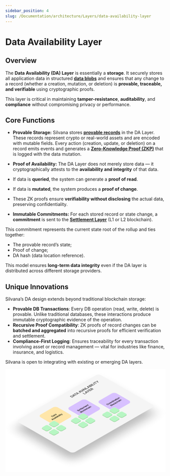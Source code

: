 ```yaml
---
sidebar_position: 4
slug: /Documentation/architecture/Layers/data-availability-layer
---
```


# Data Availability Layer

## Overview

The **Data Availability (DA) Layer** is essentially a **storage**. It securely stores all application data in structured [**data blobs**](/Documentation/glossary#data-blob) and ensures that any change to a record (whether a creation, mutation, or deletion) is **provable, traceable, and verifiable** using cryptographic proofs.

This layer is critical in maintaining **tamper-resistance**, **auditability**, and **compliance** without compromising privacy or performance.

## Core Functions

* **Provable Storage:** Silvana stores [**provable records**](/Documentation/key-concepts/provable-records) in the DA Layer. These records represent crypto or real-world assets and are encoded with mutable fields. Every action (creation, update, or deletion) on a record emits events and generates a [**Zero-Knowledge Proof (ZKP)**](/Documentation/key-concepts/zk-proofs) that is logged with the data mutation.

* **Proof of Availability:** The DA Layer does not merely store data — it cryptographically attests to the **availability and integrity** of that data.

* If data is **queried**, the system can generate a **proof of read**.
* If data is **mutated**, the system produces a **proof of change**.
* These ZK proofs ensure **verifiability without disclosing** the actual data, preserving confidentiality.

* **Immutable Commitments:** For each stored record or state change, a **commitment** is sent to the [**Settlement Layer**](/Documentation/architecture/Layers/settlement-layer) (L1 or L2 blockchain). 

This commitment represents the current state root of the rollup and ties together:

* The provable record’s state;
* Proof of change;
* DA hash (data location reference).

This model ensures **long-term data integrity** even if the DA layer is distributed across different storage providers.

## Unique Innovations

Silvana’s DA design extends beyond traditional blockchain storage:

* **Provable DB Transactions**: Every DB operation (read, write, delete) is provable. Unlike traditional databases, these interactions produce immutable cryptographic evidence of the operation.
* **Recursive Proof Compatibility**: ZK proofs of record changes can be **batched and aggregated** into recursive proofs for efficient verification and settlement.
* **Compliance-First Logging**: Ensures traceability for every transaction involving asset or record management — vital for industries like finance, insurance, and logistics.

Silvana is open to integrating with existing or emerging DA layers.

![DA Layer](../img/da-layer.png)



